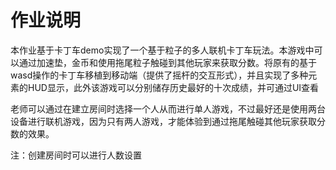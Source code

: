 # 作业说明

本作业基于卡丁车demo实现了一个基于粒子的多人联机卡丁车玩法。本游戏中可以通过加速垫，金币和使用拖尾粒子触碰到其他玩家来获取分数。将原有的基于wasd操作的卡丁车移植到移动端（提供了摇杆的交互形式），并且实现了多种元素的HUD显示，此外该游戏可以分别储存历史最好的十次成绩，并可通过UI查看

老师可以通过在建立房间时选择一个人从而进行单人游戏，不过最好还是使用两台设备进行联机游戏，因为只有两人游戏，才能体验到通过拖尾触碰其他玩家获取分数的效果。



注：创建房间时可以进行人数设置